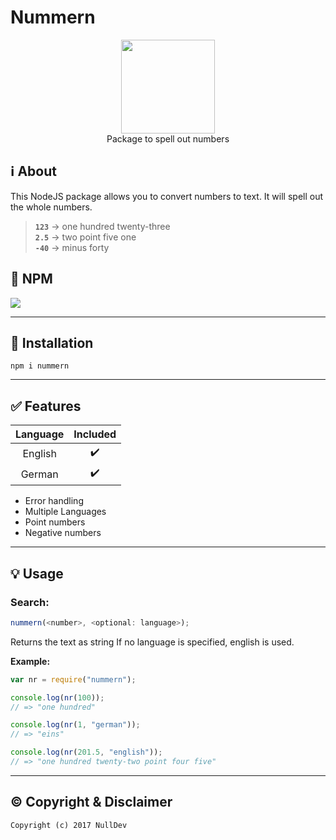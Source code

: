 # Nummern

<p align="center">
<img height="150" width="auto" src="https:/nulldev.org/img/nul.jpeg" /><br>
Package to spell out numbers
</p>

## :information_source: About

This NodeJS package allows you to convert numbers to text. It will spell out the whole numbers. 

> **`123`** -> one hundred twenty-three <br>
> **`2.5`** -> two point five one <br>
> **`-40`** -> minus forty

## :postbox: NPM

[![](https://nodei.co/npm/nummern.svg?downloads=true&downloadRank=true&stars=true)](https://www.npmjs.com/package/nummern)

<hr>

## :wrench: Installation

```Assembly
npm i nummern
```

<hr>

## :white_check_mark: Features
  
| Language | Included |
| :---: | :---: |
| English | :heavy_check_mark: | 
| German  | :heavy_check_mark: | 

- Error handling
- Multiple Languages
- Point numbers
- Negative numbers

<hr>

## :bulb: Usage

### Search:


```javascript
nummern(<number>, <optional: language>);
```

Returns the text as string
If no language is specified, english is used.

**Example:**

```Javascript
var nr = require("nummern");

console.log(nr(100));
// => "one hundred"

console.log(nr(1, "german"));
// => "eins"

console.log(nr(201.5, "english"));
// => "one hundred twenty-two point four five"
```

<hr>

## :copyright: Copyright & Disclaimer

`Copyright (c) 2017 NullDev`
